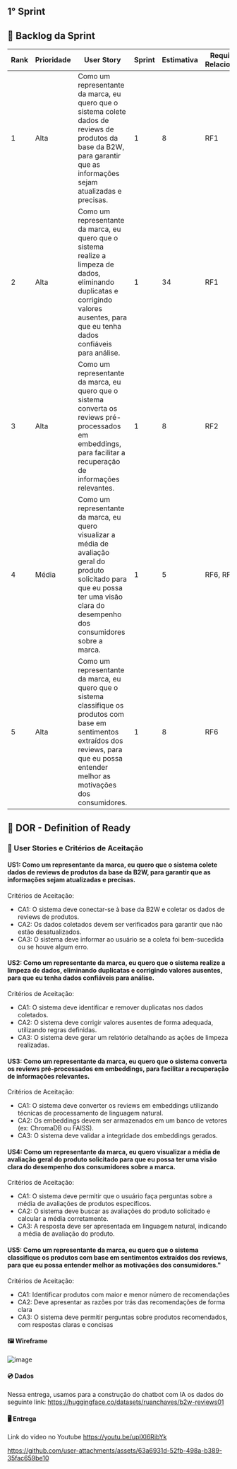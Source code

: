 ## 1° Sprint

## 🎯 Backlog da Sprint

| Rank | Prioridade | User Story                                                                                                                                                                                                                 | Sprint | Estimativa | Requisitos Relacionados          |
|------|------------|----------------------------------------------------------------------------------------------------------------------------------------------------------------------------------------------------------------------------|--------|------------|----------------------------------|
| 1    | Alta       | Como um representante da marca, eu quero que o sistema colete dados de reviews de produtos da base da B2W, para garantir que as informações sejam atualizadas e precisas.                                                 | 1      | 8          | RF1                              |
| 2    | Alta       | Como um representante da marca, eu quero que o sistema realize a limpeza de dados, eliminando duplicatas e corrigindo valores ausentes, para que eu tenha dados confiáveis para análise.                                   | 1      | 34          | RF1                               |
| 3    | Alta       | Como um representante da marca, eu quero que o sistema converta os reviews pré-processados em embeddings, para facilitar a recuperação de informações relevantes.                                                             | 1      | 8          | RF2                               |
| 4    | Média       | Como um representante da marca, eu quero visualizar a média de avaliação geral do produto solicitado para que eu possa ter uma visão clara do desempenho dos consumidores sobre a marca.                                  | 1      | 5          | RF6, RF4                          |
| 5  | Alta       | Como um representante da marca, eu quero que o sistema classifique os produtos com base em sentimentos extraídos dos reviews, para que eu possa entender melhor as motivações dos consumidores.                           | 1      | 8          | RF6                               |

## 📌 DOR - Definition of Ready

### 📄 User Stories e Critérios de Aceitação

#### US1: Como um representante da marca, eu quero que o sistema colete dados de reviews de produtos da base da B2W, para garantir que as informações sejam atualizadas e precisas.
Critérios de Aceitação:
- CA1: O sistema deve conectar-se à base da B2W e coletar os dados de reviews de produtos.
- CA2: Os dados coletados devem ser verificados para garantir que não estão desatualizados.
- CA3: O sistema deve informar ao usuário se a coleta foi bem-sucedida ou se houve algum erro.
  
#### US2: Como um representante da marca, eu quero que o sistema realize a limpeza de dados, eliminando duplicatas e corrigindo valores ausentes, para que eu tenha dados confiáveis para análise.
Critérios de Aceitação:
- CA1: O sistema deve identificar e remover duplicatas nos dados coletados.
- CA2: O sistema deve corrigir valores ausentes de forma adequada, utilizando regras definidas.
- CA3: O sistema deve gerar um relatório detalhando as ações de limpeza realizadas.
  
#### US3: Como um representante da marca, eu quero que o sistema converta os reviews pré-processados em embeddings, para facilitar a recuperação de informações relevantes.
Critérios de Aceitação:
- CA1: O sistema deve converter os reviews em embeddings utilizando técnicas de processamento de linguagem natural.
- CA2: Os embeddings devem ser armazenados em um banco de vetores (ex: ChromaDB ou FAISS).
- CA3: O sistema deve validar a integridade dos embeddings gerados.
  
#### US4: Como um representante da marca, eu quero visualizar a média de avaliação geral do produto solicitado para que eu possa ter uma visão clara do desempenho dos consumidores sobre a marca.
Critérios de Aceitação:
- CA1: O sistema deve permitir que o usuário faça perguntas sobre a média de avaliações de produtos específicos.
- CA2: O sistema deve buscar as avaliações do produto solicitado e calcular a média corretamente.
- CA3: A resposta deve ser apresentada em linguagem natural, indicando a média de avaliação do produto.


#### US5: Como um representante da marca, eu quero que o sistema classifique os produtos com base em sentimentos extraídos dos reviews, para que eu possa entender melhor as motivações dos consumidores."
Critérios de Aceitação:
- CA1: Identificar produtos com maior e menor número de recomendações  
- CA2: Deve apresentar as razões por trás das recomendações de forma clara 
- CA3: O sistema deve permitir perguntas sobre produtos recomendados, com respostas claras e concisas
  
#### 🖼️ Wireframe
![image](https://github.com/user-attachments/assets/d267efea-1ec7-4817-951d-249814abc229)


#### :cd: Dados 
Nessa entrega, usamos para a construção do chatbot com IA os dados do seguinte link: https://huggingface.co/datasets/ruanchaves/b2w-reviews01


#### 🖥️ Entrega
Link do vídeo no Youtube
    https://youtu.be/upIXl6RibYk


https://github.com/user-attachments/assets/63a6931d-52fb-498a-b389-35fac659be10

